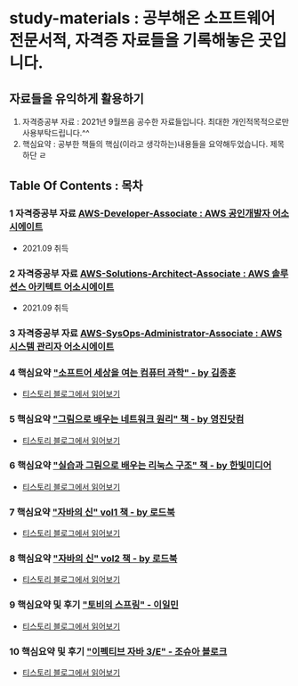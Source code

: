 # study-materials : 공부해온 소프트웨어 전문서적, 자격증 자료들을 기록해놓은 곳입니다.

## 자료들을 유익하게 활용하기

1. 자격증공부 자료 : 2021년 9월쯔음 공수한 자료들입니다. 최대한 개인적목적으로만 사용부탁드립니다.^^
2. 핵심요약 : 공부한 책들의 핵심(이라고 생각하는)내용들을 요약해두었습니다. 제목 하단 ㄹ

## Table Of Contents : 목차

### 1 자격증공부 자료 [AWS-Developer-Associate : AWS 공인개발자 어소시에이트](AWS-Developer-Associate/.)

- 2021.09 취득

### 2 자격증공부 자료 [AWS-Solutions-Architect-Associate : AWS 솔루션스 아키텍트 어소시에이트](AWS-Solutions-Architect-Associate-C02/.)

- 2021.09 취득

### 3 자격증공부 자료 [AWS-SysOps-Administrator-Associate : AWS 시스템 관리자 어소시에이트](AWS-SysOps-Administrator-Associate/.)

### 4 핵심요약 ["소프트어 세상을 여는 컴퓨터 과학" - by 김종훈](BOOK-소프트웨어_세상을_컴퓨터_과학/.)

- [티스토리 블로그에서 읽어보기](https://vince-kim.tistory.com/12)

### 5 핵심요약 ["그림으로 배우는 네트워크 원리" 책 - by 영진닷컴](BOOK_그림으로_배우는_네트워크_원리/.)

- [티스토리 블로그에서 읽어보기](https://vince-kim.tistory.com/11)

### 6 핵심요약 ["실습과 그림으로 배우는 리눅스 구조" 책 - by 한빛미디어](BOOK_실습과_그림으로_배우는_리눅스_구조/.)

- [티스토리 블로그에서 읽어보기](https://vince-kim.tistory.com/13)

### 7 핵심요약 ["자바의 신" vol1 책 - by 로드북 ](BOOK_자바의_신_vol1/.)

- [티스토리 블로그에서 읽어보기](https://vince-kim.tistory.com/14)

### 8 핵심요약 ["자바의 신" vol2 책 - by 로드북](BOOK_자바의_신_vol2/.)

- [티스토리 블로그에서 읽어보기](https://vince-kim.tistory.com/15)

### 9 핵심요약 및 후기 ["토비의 스프링" - 이일민](https://github.com/JooHyukKim/tobys_spring_sample_codes)

- [티스토리 블로그에서 읽어보기](https://vince-kim.tistory.com/17)
 
### 10 핵심요약 및 후기 ["이펙티브 자바 3/E" - 조슈아 블로크](https://github.com/JooHyukKim/sample_codes_java/tree/main/Effective_Java3E)

- [티스토리 블로그에서 읽어보기](https://vince-kim.tistory.com/18) 
